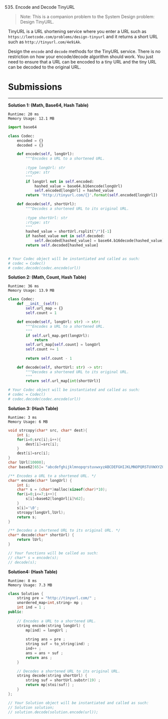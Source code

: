535. Encode and Decode TinyURL

>Note: This is a companion problem to the System Design problem: Design TinyURL.

TinyURL is a URL shortening service where you enter a URL such as `https://leetcode.com/problems/design-tinyurl` and it returns a short URL such as `http://tinyurl.com/4e9iAk`.

Design the `encode` and `decode` methods for the TinyURL service. There is no restriction on how your encode/decode algorithm should work. You just need to ensure that a URL can be encoded to a tiny URL and the tiny URL can be decoded to the original URL.

# Submissions
---
**Solution 1: (Math, Base64, Hash Table)**
```
Runtime: 20 ms
Memory Usage: 12.1 MB
```
```python
import base64

class Codec:
    encoded = {}
    decoded = {}

    def encode(self, longUrl):
        """Encodes a URL to a shortened URL.
        
        :type longUrl: str
        :rtype: str
        """
        if longUrl not in self.encoded:
            hashed_value = base64.b16encode(longUrl)
            self.encoded[longUrl] = hashed_value
        return 'http://tinyurl.com/{}'.format(self.encoded[longUrl])

    def decode(self, shortUrl):
        """Decodes a shortened URL to its original URL.
        
        :type shortUrl: str
        :rtype: str
        """
        hashed_value = shortUrl.rsplit("/")[-1]
        if hashed_value not in self.decoded:
            self.decoded[hashed_value] = base64.b16decode(hashed_value)
        return self.decoded[hashed_value]
        

# Your Codec object will be instantiated and called as such:
# codec = Codec()
# codec.decode(codec.encode(url))
```

**Solution 2: (Math, Count, Hash Table)**
```
Runtime: 36 ms
Memory Usage: 13.9 MB
```
```python
class Codec:
    def __init__(self):
        self.url_map = {}
        self.count = 1

    def encode(self, longUrl: str) -> str:
        """Encodes a URL to a shortened URL.
        """
        if self.url_map.get(longUrl):
            return
        self.url_map[self.count] = longUrl
        self.count += 1
        
        return self.count - 1

    def decode(self, shortUrl: str) -> str:
        """Decodes a shortened URL to its original URL.
        """
        return self.url_map[int(shortUrl)]

# Your Codec object will be instantiated and called as such:
# codec = Codec()
# codec.decode(codec.encode(url))
```

**Solution 3: (Hash Table)**
```
Runtime: 3 ms
Memory Usage: 6 MB
```
```c
void strcopy(char* src, char* dest){
    int i;
    for(i=0;src[i];i++){
        dest[i]=src[i];
    }
    dest[i]=src[i];
}
char lUrl[10000];
char base62[65]= "abcdefghijklmnopqrstuvwxyzABCDEFGHIJKLMNOPQRSTUVWXYZ0123456789";

/** Encodes a URL to a shortened URL. */
char* encode(char* longUrl) {
    int i;
    char* s = (char*)malloc(sizeof(char)*10);
    for(i=0;i<=7;i++){
        s[i]=base62[longUrl[i]%62];
    }
    s[i]='\0';
    strcopy(longUrl,lUrl);
    return s;
}

/** Decodes a shortened URL to its original URL. */
char* decode(char* shortUrl) {
    return lUrl;
}

// Your functions will be called as such:
// char* s = encode(s);
// decode(s);
```

**Solution4: (Hash Table)**
```
Runtime: 8 ms
Memory Usage: 7.3 MB
```
```c++
class Solution {
    string pre = "http://tinyurl.com/" ;
    unordered_map<int,string> mp ;
    int ind = 1 ;
public:
    
    // Encodes a URL to a shortened URL.
    string encode(string longUrl) {
        mp[ind] = longUrl ;
        
        string ans = pre ;
        string suf = to_string(ind) ;
        ind++ ;
        ans = ans + suf ;
        return ans ;
    }

    // Decodes a shortened URL to its original URL.
    string decode(string shortUrl) {
        string suf = shortUrl.substr(19) ;
        return mp[stoi(suf)] ;
    }
};

// Your Solution object will be instantiated and called as such:
// Solution solution;
// solution.decode(solution.encode(url));
```

